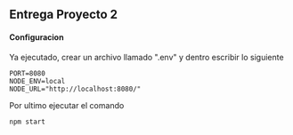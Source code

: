 ## Entrega Proyecto 2

#### Configuracion

Ya ejecutado, crear un archivo llamado ".env" y dentro escribir lo siguiente

```
PORT=8080
NODE_ENV=local
NODE_URL="http://localhost:8080/"
```

Por ultimo ejecutar el comando

```
npm start
```
